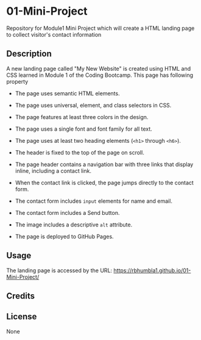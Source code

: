 # 01-Mini-Project
Repository for Module1 Mini Project which will create a HTML landing page to collect visitor's contact information
## Description
A new landing page called "My New Website" is created using HTML and CSS learned in Module 1 of the Coding Bootcamp.  This page has following property

* The page uses semantic HTML elements.

* The page uses universal, element, and class selectors in CSS.

* The page features at least three colors in the design.

* The page uses a single font and font family for all text.

* The page uses at least two heading elements (`<h1>` through `<h6>`).

* The header is fixed to the top of the page on scroll.

* The page header contains a navigation bar with three links that display inline, including a contact link.

* When the contact link is clicked, the page jumps directly to the contact form.

* The contact form includes `input` elements for name and email.

* The contact form includes a Send button.

* The image includes a descriptive `alt` attribute.

* The page is deployed to GitHub Pages.

## Usage
The landing page is accessed by the URL: https://rbhumbla1.github.io/01-Mini-Project/

## Credits

## License
None
